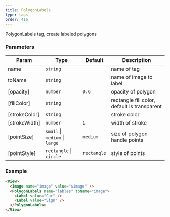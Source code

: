 ```yaml
---
title: PolygonLabels
type: tags
order: 416
---
```


PolygonLabels tag, create labeled polygons

### Parameters

| Param | Type | Default | Description |
| --- | --- | --- | --- |
| name | <code>string</code> |  | name of tag |
| toName | <code>string</code> |  | name of image to label |
| [opacity] | <code>number</code> | <code>0.6</code> | opacity of polygon |
| [fillColor] | <code>string</code> |  | rectangle fill color, default is transparent |
| [strokeColor] | <code>string</code> |  | stroke color |
| [strokeWidth] | <code>number</code> | <code>1</code> | width of stroke |
| [pointSize] | <code>small</code> \| <code>medium</code> \| <code>large</code> | <code>medium</code> | size of polygon handle points |
| [pointStyle] | <code>rectangle</code> \| <code>circle</code> | <code>rectangle</code> | style of points |

### Example
```html
<View>
  <Image name="image" value="$image" />
  <PolygonLabels name="lables" toName="image">
    <Label value="Car" />
    <Label value="Sign" />
  </PolygonLabels>
</View>
```
